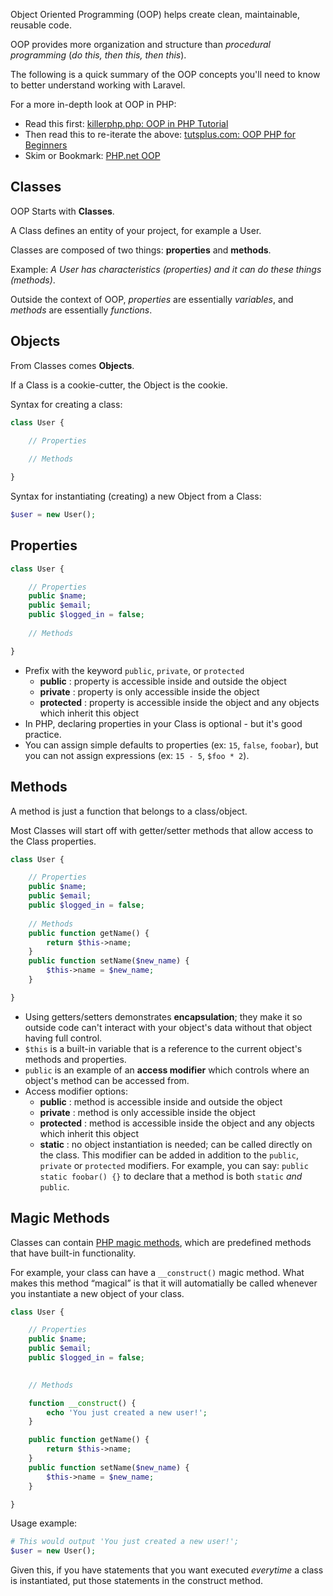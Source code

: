 Object Oriented Programming (OOP) helps create clean, maintainable, reusable code.

OOP provides more organization and structure than *procedural programming* (*do this, then this, then this*).

The following is a quick summary of the OOP concepts you'll need to know to better understand working with Laravel. 

For a more in-depth look at OOP in PHP:

* Read this first: [killerphp.php: OOP in PHP Tutorial](http://www.killerphp.com/tutorials/object-oriented-php/downloads/oop_in_php_tutorial.pdf)
* Then read this to re-iterate the above: [tutsplus.com: OOP PHP for Beginners](http://net.tutsplus.com/tutorials/php/object-oriented-php-for-beginners/)
* Skim or Bookmark: [PHP.net OOP](http://www.php.net/manual/en/language.oop5.php)





## Classes
OOP Starts with **Classes**.

A Class defines an entity of your project, for example a User.

Classes are composed of two things: **properties** and **methods**. 

Example: *A User has characteristics (properties) and it can do these things (methods)*.

Outside the context of OOP, *properties* are essentially *variables*, and *methods* are essentially *functions*.





## Objects
From Classes comes **Objects**. 

If a Class is a cookie-cutter, the Object is the cookie.

Syntax for creating a class:

```php
class User {

	// Properties
	
	// Methods

}
```	
	
Syntax for instantiating (creating) a new Object from a Class:
	
```php
$user = new User();
```
	
	
## Properties

```php
class User {

	// Properties
	public $name;
	public $email;
	public $logged_in = false;
	
	// Methods

}
```

+ Prefix with the keyword `public`, `private`, or `protected`
	+ **public** : property is accessible inside and outside the object
	+ **private** : property is only accessible inside the object
	+ **protected** : property is accessible inside the object and any objects which inherit this object
+ In PHP, declaring properties in your Class is optional - but it's good practice.
+ You can assign simple defaults to properties (ex: `15`, `false`, `foobar`), but you can not assign expressions (ex: `15 - 5`, `$foo * 2`).




## Methods

A method is just a function that belongs to a class/object.

Most Classes will start off with getter/setter methods that allow access to the Class properties.

```php
class User {

	// Properties
	public $name;
	public $email;
	public $logged_in = false;
	
	// Methods
	public function getName() {
		return $this->name;
	}	
	public function setName($new_name) {
		$this->name = $new_name;
	}

}
```
	
+ Using getters/setters demonstrates **encapsulation**; they make it so outside code can't interact with your object's data without that object having full control.
+ `$this` is a built-in variable that is a reference to the current object's methods and properties. 
+ `public` is an example of an **access modifier** which controls where an object's method can be accessed from.
+ Access modifier options:
	 + **public** : method is accessible inside and outside the object
	 + **private** : method is only accessible inside the object
	 + **protected** : method is accessible inside the object and any objects which inherit this object
	 + **static** : no object instantiation is needed; can be called directly on the class. This modifier can be added in addition to the `public`, `private` or `protected` modifiers. For example, you can say: `public static foobar() {}` to declare that a method is both `static` *and* `public`.
	 	

## Magic Methods

Classes can contain [PHP magic methods](http://php.net/manual/en/language.oop5.magic.php), which are predefined methods that have built-in functionality. 

For example, your class can have a `__construct()` magic method. What makes this method &ldquo;magical&rdquo; is that it will automatially be called whenever you instantiate a new object of your class.

```php
class User {

	// Properties
	public $name;
	public $email;
	public $logged_in = false;
	

	// Methods

	function __construct() {
		echo 'You just created a new user!';
	}

	public function getName() {
		return $this->name;
	}	
	public function setName($new_name) {
		$this->name = $new_name;
	}

}
```

Usage example:

```php
# This would output 'You just created a new user!';
$user = new User();
```

Given this, if you have statements that you want executed *everytime* a class is instantiated, put those statements in the construct method.





